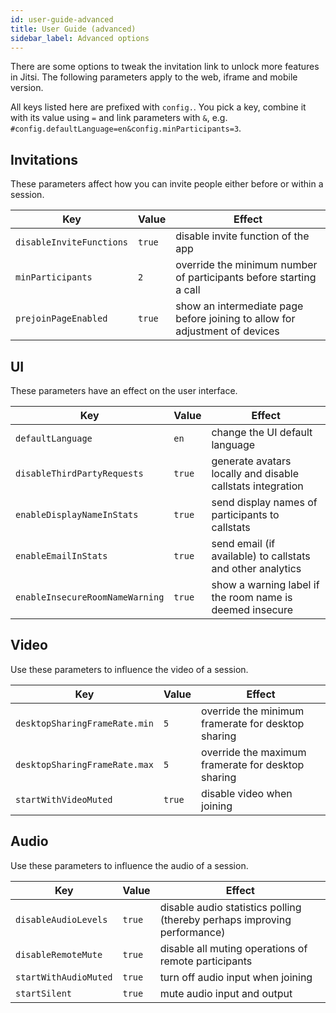 ```yaml
---
id: user-guide-advanced
title: User Guide (advanced)
sidebar_label: Advanced options
---
```


There are some options to tweak the invitation link to unlock more features in
Jitsi. The following parameters apply to the web, iframe and mobile version.

All keys listed here are prefixed with `config.`.
You pick a key, combine it with its value using `=` and link parameters
with `&`, e.g. `#config.defaultLanguage=en&config.minParticipants=3`.

<!--
  See also for implementation:
  https://github.com/jitsi/jitsi-meet/blob/b0188a71841c966122c3cce8c7023b7de8e32a82/config.js
  https://github.com/jitsi/jitsi-meet/blob/b0188a71841c966122c3cce8c7023b7de8e32a82/react/features/base/config/configWhitelist.js
  https://github.com/jitsi/jitsi-meet/blob/b0188a71841c966122c3cce8c7023b7de8e32a82/react/features/base/config/functions.any.js#L70
-->

## Invitations

These parameters affect how you can invite people either before or within a session.

Key                             | Value  | Effect
------------------------------- | ------ | -----------------------------------
`disableInviteFunctions`        | `true` | disable invite function of the app
`minParticipants`               | `2`    | override the minimum number of participants before starting a call
`prejoinPageEnabled`            | `true` | show an intermediate page before joining to allow for adjustment of devices

## UI

These parameters have an effect on the user interface.

Key                             | Value  | Effect
------------------------------- | ------ | -----------------------------------
`defaultLanguage`               | `en`   | change the UI default language
`disableThirdPartyRequests`     | `true` | generate avatars locally and disable callstats integration
`enableDisplayNameInStats`      | `true` | send display names of participants to callstats
`enableEmailInStats`            | `true` | send email (if available) to callstats and other analytics
`enableInsecureRoomNameWarning` | `true` | show a warning label if the room name is deemed insecure

## Video

Use these parameters to influence the video of a session.

Key                             | Value  | Effect
------------------------------- | ------ | -----------------------------------
`desktopSharingFrameRate.min`   | `5`    | override the minimum framerate for desktop sharing
`desktopSharingFrameRate.max`   | `5`    | override the maximum framerate for desktop sharing
`startWithVideoMuted`           | `true` | disable video when joining

## Audio

Use these parameters to influence the audio of a session.

Key                             | Value  | Effect
------------------------------- | ------ | -----------------------------------
`disableAudioLevels`            | `true` | disable audio statistics polling (thereby perhaps improving performance)
`disableRemoteMute`             | `true` | disable all muting operations of remote participants
`startWithAudioMuted`           | `true` | turn off audio input when joining
`startSilent`                   | `true` | mute audio input and output

